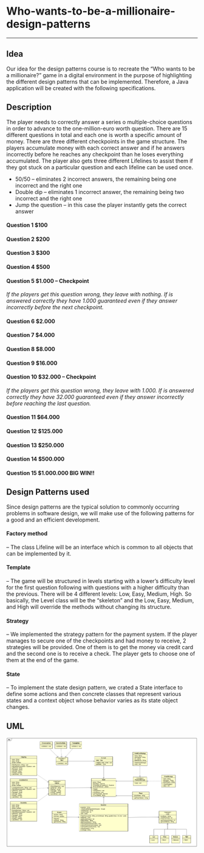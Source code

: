 # Who-wants-to-be-a-millionaire-design-patterns
***
## Idea
Our idea for the design patterns course is to recreate the “Who wants to be a millionaire?” game in a digital environment in the purpose of highlighting the different design patterns that can be implemented. Therefore, a Java application will be created with the following specifications.

## Description
The player needs to correctly answer a series o multiple-choice questions in order to advance to the one-million-euro worth question. There are 15 different questions in total and each one is worth a specific amount of money. There are three different checkpoints in the game structure. The players accumulate money with each correct answer and if he answers incorrectly before he reaches any checkpoint than he loses everything accumulated. The player also gets three different Lifelines to assist them if they got stuck on a particular question and each lifeline can be used once.
- 50/50 – eliminates 2 incorrect answers, the remaining being one incorrect and the right one
- Double dip – eliminates 1 incorrect answer, the remaining being two incorrect and the right one
- Jump the question – in this case the player instantly gets the correct answer

#### Question 1 $100 
#### Question 2 $200 
#### Question 3 $300 
#### Question 4 $500 
#### Question 5 $1.000 – Checkpoint 

*If the players get this question wrong, they leave with nothing. If is answered correctly they have 1.000 guaranteed even if they answer incorrectly before the next checkpoint.*

#### Question 6 $2.000 
#### Question 7 $4.000 
#### Question 8 $8.000 
#### Question 9 $16.000 
#### Question 10 $32.000 – Checkpoint 

*If the players get this question wrong, they leave with 1.000. If is answered correctly they have 32.000 guaranteed even if they answer incorrectly before reaching the last question.*
        
#### Question 11 $64.000 
#### Question 12 $125.000 
#### Question 13 $250.000 
#### Question 14 $500.000 
#### Question 15 $1.000.000 BIG WIN!!

## Design Patterns used
Since design patterns are the typical solution to commonly occurring problems in software design, we will make use of the following patterns for a good and an efficient development.
#### Factory method 
– The class Lifeline will be an interface which is common to all objects that can be implemented by it.
#### Template 
– The game will be structured in levels starting with a lower’s difficulty level for the first question following with questions with a higher difficulty than the previous. There will be 4 different levels: Low, Easy, Medium, High. So basically, the Level class will be the “skeleton” and the Low, Easy, Medium, and High will override the methods without changing its structure.
#### Strategy 
– We implemented the strategy pattern for the payment system. If the player manages to secure one of the checkpoints and had money to receive, 2 strategies will be provided. One of them is to get the money via credit card and the second one is to receive a check. The player gets to choose one of them at the end of the game.
#### State
– To implement the state design pattern, we crated a State interface to define some actions and then concrete classes that represent various states and a context object whose behavior varies as its state object changes.

## UML
![UML diagram](UML.PNG)
